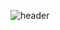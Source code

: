 ![header](https://capsule-render.vercel.app/api?type=waving&color=#7C68C2&height=300&section=header&text=YUNJAY%20render&fontSize=90)
